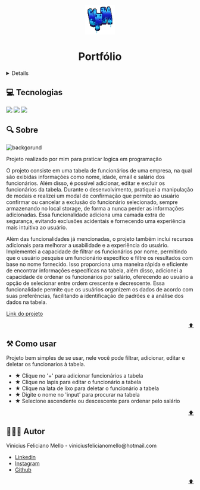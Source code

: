 <div id="home" align="center">  
  <a href="https://emplytics.vercel.app/" target="_blank">
    <img src="assets/VFM.png" alt="Logo" width="80" height="80">
  </a>
  
  <h1>Portfólio</h1>
</div>

<details> 🔗Conteudo
   <ol>
      <a href="#tecs">Tecnologias</a>
      <a href="#about">Sobre</a>
      <a href="#howto">Como Usar</a>
      <a href="#author">Autor</a>
   </ol>
</details>

<h2 id="tecs">💻 Tecnologias</h2>
<div>
  <img src="https://img.shields.io/badge/HTML-FFAA00?style=for-the-badge&logo=html5&logoColor=white">
  <img src="https://img.shields.io/badge/CSS-008BFF?&style=for-the-badge&logo=css3&logoColor=white">
  <img src="https://img.shields.io/badge/JavaScript-F7DF1E??&style=for-the-badge&logo=javascript&logoColor=black">
</div>

<h2 id="about">🔍 Sobre</h2>
<img src="img/EmplyticsBG.png" alt="backgorund" width="auto" height="auto">

<p>Projeto realizado por mim para praticar logica em programação<p>
<p>O projeto consiste em uma tabela de funcionários de uma empresa, na qual são exibidas informações como nome, idade, email e salário dos funcionários. Além disso, é possível adicionar, editar e excluir os funcionários da tabela. Durante o desenvolvimento, pratiquei a manipulação de modais e realizei um modal de confirmação que permite ao usuário confirmar ou cancelar a exclusão do funcionário selecionado, sempre armazenando no local storage, de forma a nunca perder as informações adicionadas. Essa funcionalidade adiciona uma camada extra de segurança, evitando exclusões acidentais e fornecendo uma experiência mais intuitiva ao usuário.<p>
<p>
Além das funcionalidades já mencionadas, o projeto também inclui recursos adicionais para melhorar a usabilidade e a experiência do usuário. Implementei a capacidade de filtrar os funcionários por nome, permitindo que o usuário pesquise um funcionário específico e filtre os resultados com base no nome fornecido. Isso proporciona uma maneira rápida e eficiente de encontrar informações específicas na tabela, além disso, adicionei a capacidade de ordenar os funcionários por salário, oferecendo ao usuário a opção de selecionar entre ordem crescente e decrescente. Essa funcionalidade permite que os usuários organizem os dados de acordo com suas preferências, facilitando a identificação de padrões e a análise dos dados na tabela.</p>

<a href="https://emplytics.vercel.app/">Link do projeto</a>

<p align="right"><a href="#home">⬆️</a></p>

<h2 id="howto">⚒ Como usar</h2>

<p>Projeto bem simples de se usar, nele você pode filtrar, adicionar, editar e deletar os funcionarios à tabela.</p>

<ul>
  <li>★ Clique no '+' para adicionar funcionários a tabela</li>
  <li>★ Clique no lapis para editar o funcionário a tabela</li>
  <li>★ Clique na lata de lixo para deletar o funcionário a tabela</li>
  <li>★ Digite o nome no 'input' para procurar na tabela</li>
  <li>★ Selecione ascendente ou descescente para ordenar pelo salário</li>
</ul>

<p align="right"><a href="#home">⬆️</a></p>

<h2 id="author">👨🏽‍💼 Autor</h2>

<p>Vinicius Feliciano Mello - viniciusfelicianomello@hotmail.com</p>
<ul>
  <li><a href="https://www.linkedin.com/in/vinicius-feliciano-mello/">Linkedin</a></li>
  <li><a href="https://instagram.com/viinifeliciano">Instagram</a></li>
  <li><a href="https://github.com/ViniciusFelicianoMello">Github</a></li>
</ul>

<p align="right"><a href="#home">⬆️</a></p>

